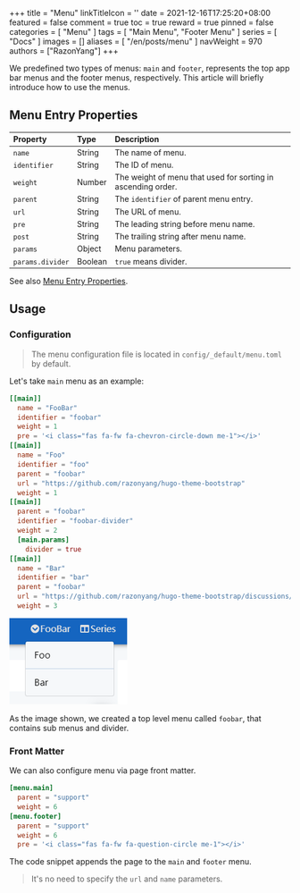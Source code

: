 +++
title = "Menu"
linkTitleIcon = '<i class="fas fa-bars fa-fw"></i>'
date = 2021-12-16T17:25:20+08:00
featured = false
comment = true
toc = true
reward = true
pinned = false
categories = [
  "Menu"
]
tags = [
  "Main Menu",
  "Footer Menu"
]
series = [
  "Docs"
]
images = []
aliases = [
  "/en/posts/menu"
]
navWeight = 970
authors = ["RazonYang"]
+++

We predefined two types of menus: `main` and `footer`, represents the top app bar menus and the footer menus, respectively.
This article will briefly introduce how to use the menus.

<!--more-->

## Menu Entry Properties

| Property | Type | Description
|:---|:---|:---
| `name` | String | The name of menu.
| `identifier` | String | The ID of menu.
| `weight` | Number | The weight of menu that used for sorting in ascending order.
| `parent` | String | The `identifier` of parent menu entry.
| `url` | String | The URL of menu.
| `pre` | String | The leading string before menu name.
| `post` | String | The trailing string after menu name.
| `params` | Object | Menu parameters.
| `params.divider` | Boolean | `true` means divider.

See also [Menu Entry Properties](https://gohugo.io/variables/menus/).

## Usage

### Configuration

> The menu configuration file is located in `config/_default/menu.toml` by default.

Let's take `main` menu as an example:

```toml
[[main]]
  name = "FooBar"
  identifier = "foobar"
  weight = 1
  pre = '<i class="fas fa-fw fa-chevron-circle-down me-1"></i>'
[[main]]
  name = "Foo"
  identifier = "foo"
  parent = "foobar"
  url = "https://github.com/razonyang/hugo-theme-bootstrap"
  weight = 1
[[main]]
  parent = "foobar"
  identifier = "foobar-divider"
  weight = 2
  [main.params]
    divider = true
[[main]]
  name = "Bar"
  identifier = "bar"
  parent = "foobar"
  url = "https://github.com/razonyang/hugo-theme-bootstrap/discussions/new"
  weight = 3
```

![Main Menus](images/main.png#center)

As the image shown, we created a top level menu called `foobar`, that contains sub menus and divider.

### Front Matter

We can also configure menu via page front matter.

```toml
[menu.main]
  parent = "support"
  weight = 6
[menu.footer]
  parent = "support"
  weight = 6
  pre = '<i class="fas fa-fw fa-question-circle me-1"></i>'
```

The code snippet appends the page to the `main` and `footer` menu.

> It's no need to specify the `url` and `name` parameters.
